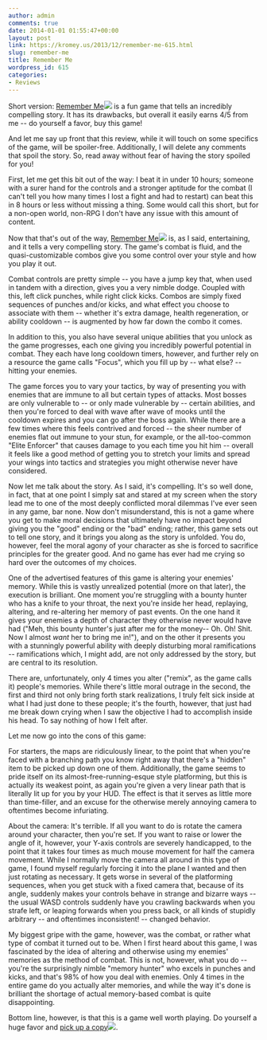 ```yaml
---
author: admin
comments: true
date: 2014-01-01 01:55:47+00:00
layout: post
link: https://kromey.us/2013/12/remember-me-615.html
slug: remember-me
title: Remember Me
wordpress_id: 615
categories:
- Reviews
---
```


Short version: [Remember Me](http://www.amazon.com/gp/product/B008XMSRKC/ref=as_li_ss_tl?ie=UTF8&camp=1789&creative=390957&creativeASIN=B008XMSRKC&linkCode=as2&tag=sd41net-20)![](https://ir-na.amazon-adsystem.com/e/ir?t=sd41net-20&l=as2&o=1&a=B008XMSRKC) is a fun game that tells an incredibly compelling story. It has its drawbacks, but overall it easily earns 4/5 from me -- do yourself a favor, buy this game!

And let me say up front that this review, while it will touch on some specifics of the game, will be spoiler-free. Additionally, I will delete any comments that spoil the story. So, read away without fear of having the story spoiled for you!

First, let me get this bit out of the way: I beat it in under 10 hours; someone with a surer hand for the controls and a stronger aptitude for the combat (I can't tell you how many times I lost a fight and had to restart) can beat this in 8 hours or less without missing a thing. Some would call this short, but for a non-open world, non-RPG I don't have any issue with this amount of content.

Now that that's out of the way, [Remember Me](http://www.amazon.com/gp/product/B008XMSRKC/ref=as_li_ss_tl?ie=UTF8&camp=1789&creative=390957&creativeASIN=B008XMSRKC&linkCode=as2&tag=sd41net-20)![](https://ir-na.amazon-adsystem.com/e/ir?t=sd41net-20&l=as2&o=1&a=B008XMSRKC) is, as I said, entertaining, and it tells a very compelling story. The game's combat is fluid, and the quasi-customizable combos give you some control over your style and how you play it out.

Combat controls are pretty simple -- you have a jump key that, when used in tandem with a direction, gives you a very nimble dodge. Coupled with this, left click punches, while right click kicks. Combos are simply fixed sequences of punches and/or kicks, and what effect you choose to associate with them -- whether it's extra damage, health regeneration, or ability cooldown -- is augmented by how far down the combo it comes.

In addition to this, you also have several unique abilities that you unlock as the game progresses, each one giving you incredibly powerful potential in combat. They each have long cooldown timers, however, and further rely on a resource the game calls "Focus", which you fill up by -- what else? -- hitting your enemies.

The game forces you to vary your tactics, by way of presenting you with enemies that are immune to all but certain types of attacks. Most bosses are only vulnerable to -- or only made vulnerable by -- certain abilities, and then you're forced to deal with wave after wave of mooks until the cooldown expires and you can go after the boss again. While there are a few times where this feels contrived and forced -- the sheer number of enemies flat out immune to your stun, for example, or the all-too-common "Elite Enforcer" that causes damage to you each time you hit him -- overall it feels like a good method of getting you to stretch your limits and spread your wings into tactics and strategies you might otherwise never have considered.

Now let me talk about the story. As I said, it's compelling. It's so well done, in fact, that at one point I simply sat and stared at my screen when the story lead me to one of the most deeply conflicted moral dilemmas I've ever seen in any game, bar none. Now don't misunderstand, this is not a game where you get to make moral decisions that ultimately have no impact beyond giving you the "good" ending or the "bad" ending; rather, this game sets out to tell one story, and it brings you along as the story is unfolded. You do, however, feel the moral agony of your character as she is forced to sacrifice principles for the greater good. And no game has ever had me crying so hard over the outcomes of my choices.

One of the advertised features of this game is altering your enemies' memory. While this is vastly unrealized potential (more on that later), the execution is brilliant. One moment you're struggling with a bounty hunter who has a knife to your throat, the next you're inside her head, replaying, altering, and re-altering her memory of past events. On the one hand it gives your enemies a depth of character they otherwise never would have had ("Meh, this bounty hunter's just after me for the money-- Oh. Oh! Shit. Now I almost _want_ her to bring me in!"), and on the other it presents you with a stunningly powerful ability with deeply disturbing moral ramifications -- ramifications which, I might add, are not only addressed by the story, but are central to its resolution.

There are, unfortunately, only 4 times you alter ("remix", as the game calls it) people's memories. While there's little moral outrage in the second, the first and third not only bring forth stark realizations, I truly felt sick inside at what I had just done to these people; it's the fourth, however, that just had me break down crying when I saw the objective I had to accomplish inside his head. To say nothing of how I felt after.

Let me now go into the cons of this game:

For starters, the maps are ridiculously linear, to the point that when you're faced with a branching path you know right away that there's a "hidden" item to be picked up down one of them. Additionally, the game seems to pride itself on its almost-free-running-esque style platforming, but this is actually its weakest point, as again you're given a very linear path that is literally lit up for you by your HUD. The effect is that it serves as little more than time-filler, and an excuse for the otherwise merely annoying camera to oftentimes become infuriating.

About the camera: It's terrible. If all you want to do is rotate the camera around your character, then you're set. If you want to raise or lower the angle of it, however, your Y-axis controls are severely handicapped, to the point that it takes four times as much mouse movement for half the camera movement. While I normally move the camera all around in this type of game, I found myself regularly forcing it into the plane I wanted and then just rotating as necessary. It gets worse in several of the platforming sequences, when you get stuck with a fixed camera that, because of its angle, suddenly makes your controls behave in strange and bizarre ways -- the usual WASD controls suddenly have you crawling backwards when you strafe left, or leaping forwards when you press back, or all kinds of stupidly arbitrary -- and oftentimes inconsistent! -- changed behavior.

My biggest gripe with the game, however, was the combat, or rather what type of combat it turned out to be. When I first heard about this game, I was fascinated by the idea of altering and otherwise using my enemies' memories as the method of combat. This is not, however, what you do -- you're the surprisingly nimble "memory hunter" who excels in punches and kicks, and that's 98% of how you deal with enemies. Only 4 times in the entire game do you actually alter memories, and while the way it's done is brilliant the shortage of actual memory-based combat is quite disappointing.

Bottom line, however, is that this is a game well worth playing. Do yourself a huge favor and [pick up a copy](http://www.amazon.com/gp/product/B008XMSRKC/ref=as_li_ss_tl?ie=UTF8&camp=1789&creative=390957&creativeASIN=B008XMSRKC&linkCode=as2&tag=sd41net-20)![](https://ir-na.amazon-adsystem.com/e/ir?t=sd41net-20&l=as2&o=1&a=B008XMSRKC).
